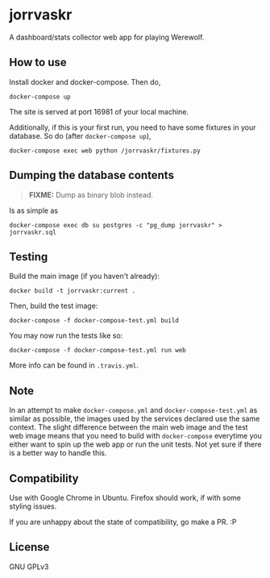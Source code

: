 # jorrvaskr

A dashboard/stats collector web app for playing Werewolf.

## How to use

Install docker and docker-compose. Then do,

    docker-compose up

The site is served at port 16981 of your local machine.

Additionally, if this is your first run, you need to have some fixtures in your
database. So do (after `docker-compose up`),

    docker-compose exec web python /jorrvaskr/fixtures.py

## Dumping the database contents

> **FIXME:** Dump as binary blob instead.

Is as simple as

    docker-compose exec db su postgres -c "pg_dump jorrvaskr" > jorrvaskr.sql

## Testing

Build the main image (if you haven't already):

    docker build -t jorrvaskr:current .

Then, build the test image:

    docker-compose -f docker-compose-test.yml build

You may now run the tests like so:

    docker-compose -f docker-compose-test.yml run web

More info can be found in `.travis.yml`.

## Note

In an attempt to make `docker-compose.yml` and `docker-compose-test.yml` as
similar as possible, the images used by the services declared use the same
context. The slight difference between the main web image and the test web image
means that you need to build with `docker-compose` everytime you either want to
spin up the web app or run the unit tests. Not yet sure if there is a better way
to handle this.

## Compatibility

Use with Google Chrome in Ubuntu. Firefox should work, if with some styling
issues.

If you are unhappy about the state of compatibility, go make a PR. :P

## License

GNU GPLv3
